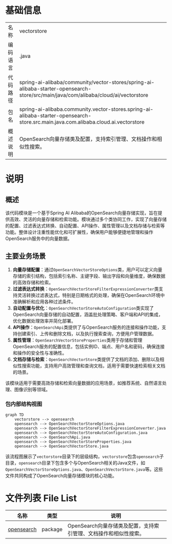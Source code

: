 # 基础信息

|      |      |
|------|------|
| 名称 | vectorstore |
| 编码语言 | .java |
| 代码路径 | spring-ai-alibaba/community/vector-stores/spring-ai-alibaba-starter-opensearch-store/src/main/java/com/alibaba/cloud/ai/vectorstore |
| 包名 | spring-ai-alibaba.community.vector-stores.spring-ai-alibaba-starter-opensearch-store.src.main.java.com.alibaba.cloud.ai.vectorstore |
| 概述说明 | OpenSearch向量存储类及配置，支持索引管理、文档操作和相似性搜索。 |

# 说明

## 概述
该代码模块是一个基于Spring AI Alibaba的OpenSearch向量存储实现，旨在提供高效、灵活的向量存储和检索功能。模块通过多个类协同工作，实现了向量存储的配置、过滤表达式转换、自动配置、API操作、属性管理以及文档存储与检索等功能。整体设计注重性能优化和可扩展性，确保用户能够便捷地管理和操作OpenSearch服务中的向量数据。

## 主要业务场景
1. **向量存储配置**：通过`OpenSearchVectorStoreOptions`类，用户可以定义向量存储的索引结构，包括索引名称、主键字段、输出字段和向量维度，确保数据的高效存储和检索。
2. **过滤表达式转换**：`OpenSearchVectorStoreFilterExpressionConverter`类支持灵活转换过滤表达式，特别是日期格式的处理，确保在OpenSearch环境中准确解析和应用各种过滤条件。
3. **自动配置与优化**：`OpenSearchVectorStoreAutoConfiguration`类实现了OpenSearch向量存储的自动配置，涵盖批处理策略、客户端和API的集成，优化数据处理效率并简化部署。
4. **API操作**：`OpenSearchApi`类提供了与OpenSearch服务的连接和操作功能，支持创建索引、上传和删除文档，以及执行搜索查询，方便用户管理数据。
5. **属性管理**：`OpenSearchVectorStoreProperties`类用于存储和管理OpenSearch服务的配置信息，包括实例ID、端点、用户名和密码，确保连接和操作的安全性与准确性。
6. **文档存储与检索**：`OpenSearchVectorStore`类提供了文档的添加、删除以及相似性搜索功能，支持用户高效管理和查询文档，适用于需要快速检索相关文档的场景。

该模块适用于需要高效存储和检索向量数据的应用场景，如推荐系统、自然语言处理、图像识别等领域。


### 包内部结构视图

```mermaid
graph TD
    vectorstore --> opensearch
    opensearch --> OpenSearchVectorStoreOptions.java
    opensearch --> OpenSearchVectorStoreFilterExpressionConverter.java
    opensearch --> OpenSearchVectorStoreAutoConfiguration.java
    opensearch --> OpenSearchApi.java
    opensearch --> OpenSearchVectorStoreProperties.java
    opensearch --> OpenSearchVectorStore.java
```

该流程图展示了`vectorstore`目录下的层级结构，`vectorstore`包含`opensearch`子目录，`opensearch`目录下包含多个与OpenSearch相关的Java文件，如`OpenSearchVectorStoreOptions.java`、`OpenSearchVectorStore.java`等。这些文件共同构成了OpenSearch向量存储模块的核心功能。

# 文件列表 File List

| 名称   | 类型  | 说明 |
|-------|------|-------------|
| [opensearch](opensearch/_module.md) | package | OpenSearch向量存储类及配置，支持索引管理、文档操作和相似性搜索。 |


